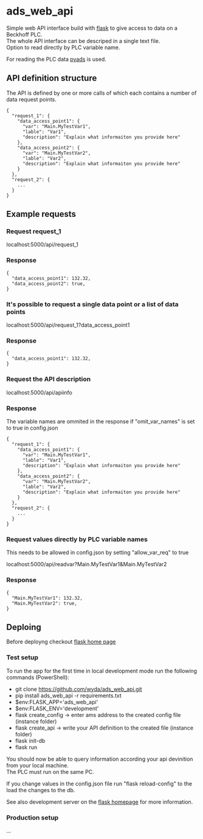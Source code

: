 # ads_web_api

Simple web API interface build with [flask](https://flask.palletsprojects.com/en/2.2.x/) to give access to data on a Beckhoff PLC.  
The whole API interface can be descriped in a single text file.  
Option to read directly by PLC variable name.  
  
For reading the PLC data [pyads](https://github.com/stlehmann/pyads) is used.  

## API definition structure  
The API is defined by one or more calls of which each contains a number of data request points.  

```
{
  "request_1": {
    "data_access_point1": {
      "var": "Main.MyTestVar1",
      "lable": "Var1",
      "description": "Explain what informaiton you provide here"
    },
    "data_access_point2": {
      "var": "Main.MyTestVar2",
      "lable": "Var2",
      "description": "Explain what informaiton you provide here"
    }
  },
  "request_2": {
    ...
  }
}
```

## Example requests  
### Request request_1  
localhost:5000/api/request_1  
### Response  
```
{
  "data_access_point1": 132.32,
  "data_access_point2": true,
}
```

### It's possible to request a single data point or a list of data points
 localhost:5000/api/request_1?data_access_point1  
### Response 
```
{
  "data_access_point1": 132.32,
}
```

### Request the API description  
localhost:5000/api/apiinfo  
### Response 
The variable names are ommited in the response if "omit_var_names" is set to true in config.json  
```
{
  "request_1": {
    "data_access_point1": {
      "var": "Main.MyTestVar1",
      "lable": "Var1",
      "description": "Explain what informaiton you provide here"
    },
    "data_access_point2": {
      "var": "Main.MyTestVar2",
      "lable": "Var2",
      "description": "Explain what informaiton you provide here"
    }
  },
  "request_2": {
    ...
  }
}
```

### Request values directly by PLC variable names
This needs to be allowed in config.json by setting "allow_var_req" to true

localhost:5000/api/readvar?Main.MyTestVar1&Main.MyTestVar2  

### Response 
```
{
  "Main.MyTestVar1": 132.32,
  "Main.MyTestVar2": true,
}
```

## Deploing  
Before deployng checkout [flask home page](https://flask.palletsprojects.com/en/2.2.x/deploying/)  
### Test setup  
To run the app for the first time in local development mode run the following commands (PowerShell):  
* git clone https://github.com/wyda/ads_web_api.git  
* pip install ads_web_api -r requirements.txt  
* $env:FLASK_APP='ads_web_api'  
* $env:FLASK_ENV='development'  
* flask create_config -> enter ams address to the created config file (instance folder)   
* flask create_api -> write your API definition to the created file (instance folder)  
* flask init-db  
* flask run  
  
You should now be able to query information according your api devinition from your local machine.   
The PLC must run on the same PC.  
  
If you change values in the config.json file run "flask reload-config" to the load the changes to the db.  
  
See also development server on the [flask homepage](https://flask.palletsprojects.com/en/2.2.x/server/) for more information.  
### Production setup  
...  